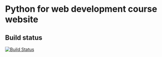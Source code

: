 # Python for web development course website

## Build status
[![Build Status](https://secure.travis-ci.org/rootart/pyweb101.png?branch=master)](https://travis-ci.org/rootart/pyweb101)

